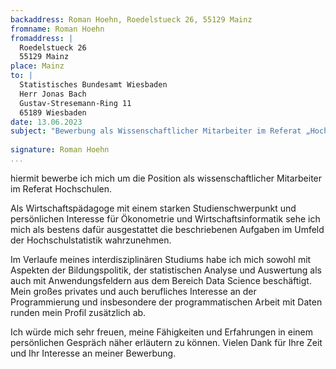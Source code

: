 ```yaml
---
backaddress: Roman Hoehn, Roedelstueck 26, 55129 Mainz
fromname: Roman Hoehn
fromaddress: |
  Roedelstueck 26
  55129 Mainz
place: Mainz
to: |
  Statistisches Bundesamt Wiesbaden  
  Herr Jonas Bach  
  Gustav-Stresemann-Ring 11  
  65189 Wiesbaden  
date: 13.06.2023
subject: "Bewerbung als Wissenschaftlicher Mitarbeiter im Referat „Hochschulen“ (H21) – Job-ID: 393/23"
 
signature: Roman Hoehn
...
```

hiermit bewerbe ich mich um die Position als wissenschaftlicher Mitarbeiter im Referat Hochschulen.  

Als Wirtschaftspädagoge mit einem starken Studienschwerpunkt und persönlichen Interesse für Ökonometrie und Wirtschaftsinformatik sehe ich mich als bestens dafür ausgestattet die beschriebenen Aufgaben im Umfeld der Hochschulstatistik wahrzunehmen. 

Im Verlaufe meines interdisziplinären Studiums habe ich mich sowohl mit Aspekten der Bildungspolitik, der statistischen Analyse und Auswertung als auch mit Anwendungsfeldern aus dem Bereich Data Science beschäftigt. Mein großes privates und auch berufliches Interesse an der Programmierung und insbesondere der programmatischen Arbeit mit Daten runden mein Profil zusätzlich ab.  


Ich würde mich sehr freuen, meine Fähigkeiten und Erfahrungen in einem persönlichen Gespräch näher erläutern zu können. Vielen Dank für Ihre Zeit und Ihr Interesse an meiner Bewerbung.


